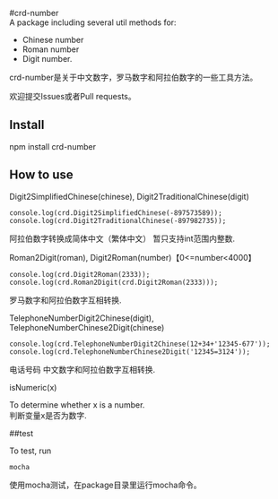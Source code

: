 #crd-number  
A package including several util methods for: 

* Chinese number
* Roman number
* Digit number.  

crd-number是关于中文数字，罗马数字和阿拉伯数字的一些工具方法。

欢迎提交Issues或者Pull requests。


## Install

npm install crd-number

## How to use

Digit2SimplifiedChinese(chinese), Digit2TraditionalChinese(digit)

```  
console.log(crd.Digit2SimplifiedChinese(-897573589));
console.log(crd.Digit2TraditionalChinese(-897982735));
```

阿拉伯数字转换成简体中文（繁体中文）
暂只支持int范围内整数.

Roman2Digit(roman), Digit2Roman(number)【0<=number<4000】

```
console.log(crd.Digit2Roman(2333));
console.log(crd.Roman2Digit(crd.Digit2Roman(2333)));
```
罗马数字和阿拉伯数字互相转换.

TelephoneNumberDigit2Chinese(digit), TelephoneNumberChinese2Digit(chinese)

```
console.log(crd.TelephoneNumberDigit2Chinese(12+34+'12345-677'));
console.log(crd.TelephoneNumberChinese2Digit('12345=3124'));
```

电话号码 中文数字和阿拉伯数字互相转换.

isNumeric(x)

To determine whether x is a number.  
判断变量x是否为数字.

##test

To test, run  
```
mocha
```

使用mocha测试，在package目录里运行mocha命令。
